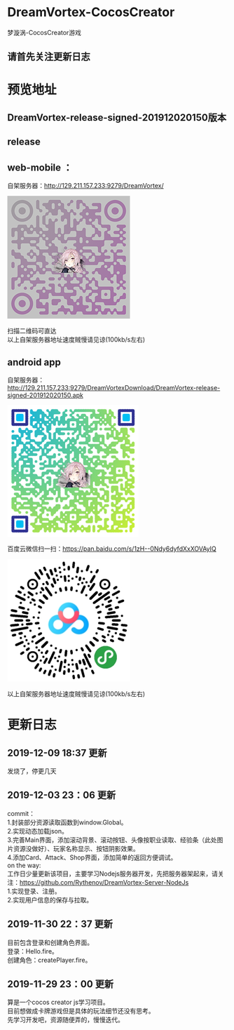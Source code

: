 # DreamVortex-CocosCreator
梦漩涡-CocosCreator游戏

请首先关注更新日志
-------------------------------------------

# 预览地址
DreamVortex-release-signed-201912020150版本
---------------------------------------------

release
----------------------------------------------

web-mobile ： 
-------------------------------------
自架服务器：http://129.211.157.233:9279/DreamVortex/   

![Image text](https://github.com/Rythenov/DreamVortex-CocosCreator-Game/blob/master/assets/resources/QR/WebMobileQR.png)

扫描二维码可直达  
以上自架服务器地址速度贼慢请见谅(100kb/s左右)  

android app
----------------------------------------------------
自架服务器：http://129.211.157.233:9279/DreamVortexDownload/DreamVortex-release-signed-201912020150.apk  

![Image text](https://github.com/Rythenov/DreamVortex-CocosCreator-Game/blob/master/assets/resources/QR/ApkQR.png)  

百度云微信扫一扫：https://pan.baidu.com/s/1zH--0Ndy6dyfdXxXOVAyIQ  

![Image text](https://github.com/Rythenov/DreamVortex-CocosCreator-Game/blob/master/assets/resources/QR/ApkBaiduNetDiskQR.png)  

以上自架服务器地址速度贼慢请见谅(100kb/s左右)  


# 更新日志
2019-12-09 18:37 更新
----------
发烧了，停更几天

2019-12-03 23：06 更新
----------------------------------
commit：  
1.封装部分资源读取函数到window.Global。  
2.实现动态加载json。  
3.完善Main界面，添加滚动背景、滚动按钮、头像按职业读取、经验条（此处图片资源没做好）、玩家名称显示、按钮阴影效果。  
4.添加Card、Attack、Shop界面，添加简单的返回方便调试。  
on the way:  
工作日少量更新该项目，主要学习Nodejs服务器开发，先把服务器架起来，请关注：https://github.com/Rythenov/DreamVortex-Server-NodeJs  
1.实现登录、注册。  
2.实现用户信息的保存与拉取。  



2019-11-30  22：37 更新
-----------------------------------------------------
目前包含登录和创建角色界面。  
登录：Hello.fire。  
创建角色：createPlayer.fire。  



2019-11-29 23：00 更新
-------------------------
算是一个cocos creator js学习项目。  
目前想做成卡牌游戏但是具体的玩法细节还没有思考。  
先学习开发吧，资源随便弄的，慢慢迭代。  
